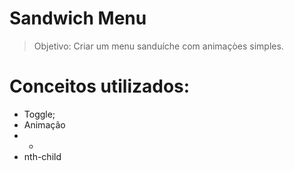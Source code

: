 # Sandwich Menu

> Objetivo: Criar um menu sanduíche com animaçòes simples.

# Conceitos utilizados:

- Toggle;
- Animação
- -
- nth-child
